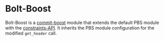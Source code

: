 # Bolt-Boost

Bolt-Boost is a [commit-boost](https://commit-boost.github.io/commit-boost-client) module that extends the default PBS module with the [constraints-API](https://chainbound.github.io/bolt-docs/api/builder).
It inherits the PBS module configuration for the modified `get_header` call.
